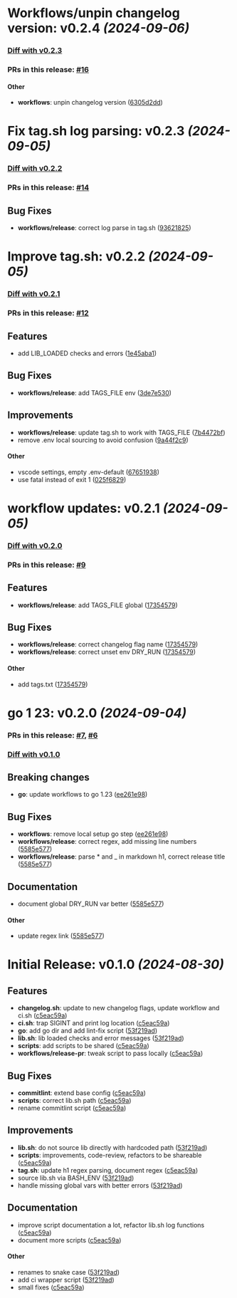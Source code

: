 # Workflows/unpin changelog version: v0.2.4 *(2024-09-06)*
### [Diff with v0.2.3](https://github.com/tcodes0/sh/compare/v0.2.4..v0.2.3)

### PRs in this release: [#16](https://github.com/tcodes0/sh/pull/16)
#### Other
- **workflows**: unpin changelog version ([6305d2dd](https://github.com/tcodes0/sh/commit/6305d2ddd50955f6c9aa3b6a657a1b98b95b033d))

# Fix tag.sh log parsing: v0.2.3 *(2024-09-05)*
### [Diff with v0.2.2](https://github.com/tcodes0/sh/compare/v0.2.3..v0.2.2)

### PRs in this release: [#14](https://github.com/tcodes0/sh/pull/14)
## Bug Fixes
- **workflows/release**: correct log parse in tag.sh ([93621825](https://github.com/tcodes0/sh/commit/93621825911e407321537729ea2351a3b694b3ff))

# Improve tag.sh: v0.2.2 *(2024-09-05)*
### [Diff with v0.2.1](https://github.com/tcodes0/sh/compare/v0.2.2..v0.2.1)

### PRs in this release: [#12](https://github.com/tcodes0/sh/pull/12)
## Features
- add LIB_LOADED checks and errors ([1e45aba1](https://github.com/tcodes0/sh/commit/1e45aba1808789d3245179a4b846ef2fcd5eb9cf))

## Bug Fixes
- **workflows/release**: add TAGS_FILE env ([3de7e530](https://github.com/tcodes0/sh/commit/3de7e53084665e87e55a4e616e69ca1deba0e554))

## Improvements
- **workflows/release**: update tag.sh to work with TAGS_FILE ([7b4472bf](https://github.com/tcodes0/sh/commit/7b4472bfe3775a54341d36be7aafb53201abfc04))
- remove .env local sourcing to avoid confusion ([9a44f2c9](https://github.com/tcodes0/sh/commit/9a44f2c99f090e392a8fab74317a224d0aece578))

#### Other
- vscode settings, empty .env-default ([67651938](https://github.com/tcodes0/sh/commit/6765193816b83c730f1dfdbf28c5a45b2733cac9))
- use fatal instead of exit 1 ([025f6829](https://github.com/tcodes0/sh/commit/025f682921aa0dda0946cb85741be9d3370d4d29))

# workflow updates: v0.2.1 *(2024-09-05)*
### [Diff with v0.2.0](https://github.com/tcodes0/sh/compare/v0.2.1..v0.2.0)

### PRs in this release: [#9](https://github.com/tcodes0/sh/pull/9)
## Features
- **workflows/release**: add TAGS_FILE global ([17354579](https://github.com/tcodes0/sh/commit/173545795d19b008e92347ff56ea24a68d4540da))

## Bug Fixes
- **workflows/release**: correct changelog flag name ([17354579](https://github.com/tcodes0/sh/commit/173545795d19b008e92347ff56ea24a68d4540da))
- **workflows/release**: correct unset env DRY_RUN ([17354579](https://github.com/tcodes0/sh/commit/173545795d19b008e92347ff56ea24a68d4540da))

#### Other
- add tags.txt ([17354579](https://github.com/tcodes0/sh/commit/173545795d19b008e92347ff56ea24a68d4540da))

# go 1 23: v0.2.0 *(2024-09-04)*

### PRs in this release: [#7](https://github.com/tcodes0/sh/pull/7), [#6](https://github.com/tcodes0/sh/pull/6)
### [Diff with v0.1.0](https://github.com/tcodes0/sh/compare/v0.2.0..v0.1.0)

## Breaking changes
- **go**: update workflows to go 1.23 ([ee261e98](https://github.com/tcodes0/sh/commit/ee261e9832ba397a498ea2e8db40ba7a7f2211e2))

## Bug Fixes
- **workflows**: remove local setup go step ([ee261e98](https://github.com/tcodes0/sh/commit/ee261e9832ba397a498ea2e8db40ba7a7f2211e2))
- **workflows/release**: correct regex, add missing line numbers ([5585e577](https://github.com/tcodes0/sh/commit/5585e57713f895233a40de118c19073446c81cec))
- **workflows/release**: parse * and _ in markdown h1, correct release title ([5585e577](https://github.com/tcodes0/sh/commit/5585e57713f895233a40de118c19073446c81cec))

## Documentation
- document global DRY_RUN var better ([5585e577](https://github.com/tcodes0/sh/commit/5585e57713f895233a40de118c19073446c81cec))

#### Other
- update regex link ([5585e577](https://github.com/tcodes0/sh/commit/5585e57713f895233a40de118c19073446c81cec))

# Initial Release: v0.1.0 _(2024-08-30)_

## Features

- **changelog.sh**: update to new changelog flags, update workflow and ci.sh ([c5eac59a](https://github.com/tcodes0/sh/commit/c5eac59ad72cb8f9a1292ebe5adf0229170bbb86))
- **ci.sh**: trap SIGINT and print log location ([c5eac59a](https://github.com/tcodes0/sh/commit/c5eac59ad72cb8f9a1292ebe5adf0229170bbb86))
- **go**: add go dir and add lint-fix script ([53f219ad](https://github.com/tcodes0/sh/commit/53f219ad7d0d58274eabb4e0ecc971d81ca0bd3c))
- **lib.sh**: lib loaded checks and error messages ([53f219ad](https://github.com/tcodes0/sh/commit/53f219ad7d0d58274eabb4e0ecc971d81ca0bd3c))
- **scripts**: add scripts to be shared ([c5eac59a](https://github.com/tcodes0/sh/commit/c5eac59ad72cb8f9a1292ebe5adf0229170bbb86))
- **workflows/release-pr**: tweak script to pass locally ([c5eac59a](https://github.com/tcodes0/sh/commit/c5eac59ad72cb8f9a1292ebe5adf0229170bbb86))

## Bug Fixes

- **commitlint**: extend base config ([c5eac59a](https://github.com/tcodes0/sh/commit/c5eac59ad72cb8f9a1292ebe5adf0229170bbb86))
- **scripts**: correct lib.sh path ([c5eac59a](https://github.com/tcodes0/sh/commit/c5eac59ad72cb8f9a1292ebe5adf0229170bbb86))
- rename commitlint script ([c5eac59a](https://github.com/tcodes0/sh/commit/c5eac59ad72cb8f9a1292ebe5adf0229170bbb86))

## Improvements

- **lib.sh**: do not source lib directly with hardcoded path ([53f219ad](https://github.com/tcodes0/sh/commit/53f219ad7d0d58274eabb4e0ecc971d81ca0bd3c))
- **scripts**: improvements, code-review, refactors to be shareable ([c5eac59a](https://github.com/tcodes0/sh/commit/c5eac59ad72cb8f9a1292ebe5adf0229170bbb86))
- **tag.sh**: update h1 regex parsing, document regex ([c5eac59a](https://github.com/tcodes0/sh/commit/c5eac59ad72cb8f9a1292ebe5adf0229170bbb86))
- source lib.sh via BASH_ENV ([53f219ad](https://github.com/tcodes0/sh/commit/53f219ad7d0d58274eabb4e0ecc971d81ca0bd3c))
- handle missing global vars with better errors ([53f219ad](https://github.com/tcodes0/sh/commit/53f219ad7d0d58274eabb4e0ecc971d81ca0bd3c))

## Documentation

- improve script documentation a lot, refactor lib.sh log functions ([c5eac59a](https://github.com/tcodes0/sh/commit/c5eac59ad72cb8f9a1292ebe5adf0229170bbb86))
- document more scripts ([c5eac59a](https://github.com/tcodes0/sh/commit/c5eac59ad72cb8f9a1292ebe5adf0229170bbb86))

#### Other

- renames to snake case ([53f219ad](https://github.com/tcodes0/sh/commit/53f219ad7d0d58274eabb4e0ecc971d81ca0bd3c))
- add ci wrapper script ([53f219ad](https://github.com/tcodes0/sh/commit/53f219ad7d0d58274eabb4e0ecc971d81ca0bd3c))
- small fixes ([c5eac59a](https://github.com/tcodes0/sh/commit/c5eac59ad72cb8f9a1292ebe5adf0229170bbb86))